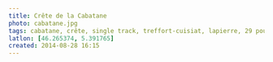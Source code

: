 ```yaml
---
title: Crête de la Cabatane
photo: cabatane.jpg
tags: cabatane, crête, single track, treffort-cuisiat, lapierre, 29 pouces
latlon: [46.265374, 5.391765]
created: 2014-08-28 16:15
---
```

